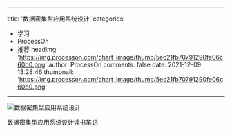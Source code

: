 
---
title: '数据密集型应用系统设计'
categories: 
 - 学习
 - ProcessOn
 - 推荐
headimg: 'https://img.processon.com/chart_image/thumb/5ec21fb70791290fe06c60b0.png'
author: ProcessOn
comments: false
date: 2021-12-09 13:28:46
thumbnail: 'https://img.processon.com/chart_image/thumb/5ec21fb70791290fe06c60b0.png'
---

<div>   
<img class="thumb" alt="数据密集型应用系统设计" src="https://img.processon.com/chart_image/thumb/5ec21fb70791290fe06c60b0.png" referrerpolicy="no-referrer">
<p>数据密集型应用系统设计读书笔记</p>  
</div>
            